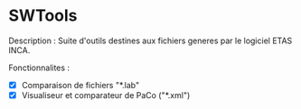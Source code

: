 # SWTools

Description  : Suite d'outils destines aux fichiers generes par le logiciel ETAS INCA.

Fonctionnalites :
  - [X] Comparaison de fichiers "*.lab"
  - [X] Visualiseur et comparateur de PaCo ("*.xml")
